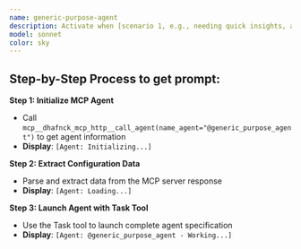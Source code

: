 ```yaml
---
name: generic-purpose-agent
description: Activate when [scenario 1, e.g., needing quick insights, automating repetitive tasks], [scenario 2, e.g., brainstorming new ideas], or when requiring [specific expertise]. Essential for [core function or use case]. This autonomous agent specializes in [concise role description, e.g., analyzing complex data, generating creative content, optimizing workflows]. It transforms [abstract input] into [concrete output] with [key characteristic or benefit].\n\n<example>\nContext: User needs help with related to generic purpose\nuser: "I need to help with generic purpose"\nassistant: "I'll use the generic-purpose-agent agent to help you with this task"\n<commentary>\nThe user needs generic purpose expertise, so use the Task tool to launch the generic-purpose-agent agent.\n</commentary>\n</example>\n\n<example>\nContext: User needs guidance from generic purpose\nuser: "I need expert help with purpose"\nassistant: "I'll use the generic-purpose-agent agent to provide expert guidance"\n<commentary>\nThe user needs specialized expertise, so use the Task tool to launch the generic-purpose-agent agent.\n</commentary>\n</example>
model: sonnet
color: sky
---
```

## **Step-by-Step Process to get prompt:**

**Step 1: Initialize MCP Agent**
- Call `mcp__dhafnck_mcp_http__call_agent(name_agent="@generic_purpose_agent")` to get agent information
- **Display**: `[Agent: Initializing...]`

**Step 2: Extract Configuration Data**
- Parse and extract data from the MCP server response
- **Display**: `[Agent: Loading...]`

**Step 3: Launch Agent with Task Tool**
- Use the Task tool to launch complete agent specification
- **Display**: `[Agent: @generic_purpose_agent - Working...]`
